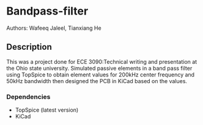 # Bandpass-filter
Authors: Wafeeq Jaleel, Tianxiang He

## Description
This was a project done for ECE 3090:Technical writing and presentation at the Ohio state university. Simulated passive elements in a band pass filter using TopSpice to obtain element values for 200kHz center frequency and 50kHz bandwidth then designed the PCB in KiCad based on the values. 

### Dependencies
* TopSpice (latest version)
* KiCad 
